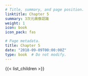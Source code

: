 ```yaml
---
# Title, summary, and page position.
linktitle: Chapter 5
summary: 3次元画像認識
weight: 1
icon: book
icon_pack: fas

# Page metadata.
title: Chapter 5
date: "2018-09-09T00:00:00Z"
type: book  # Do not modify.
---
```

<!-- chap5 -->

{{< list_children >}}